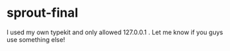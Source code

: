 # sprout-final

I used my own typekit and only allowed 127.0.0.1 . Let me know if you guys use something else!

